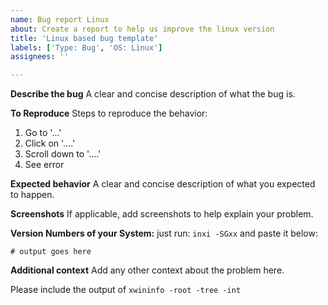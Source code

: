```yaml
---
name: Bug report Linux
about: Create a report to help us improve the linux version
title: 'Linux based bug template'
labels: ['Type: Bug', 'OS: Linux']
assignees: ''

---
```


**Describe the bug**
A clear and concise description of what the bug is.

**To Reproduce**
Steps to reproduce the behavior:
1. Go to '...'
2. Click on '....'
3. Scroll down to '....'
4. See error

**Expected behavior**
A clear and concise description of what you expected to happen.

**Screenshots**
If applicable, add screenshots to help explain your problem.

**Version Numbers of your System:**
just run: `inxi -SGxx` and paste it below:

```plain
# output goes here
```

**Additional context**
Add any other context about the problem here.

Please include the output of `xwininfo -root -tree -int`
